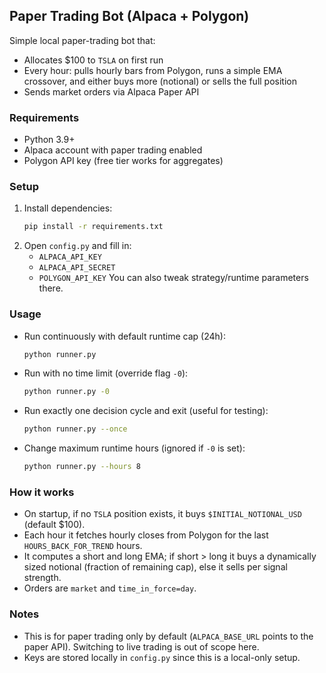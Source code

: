 ## Paper Trading Bot (Alpaca + Polygon)

Simple local paper-trading bot that:
- Allocates $100 to `TSLA` on first run
- Every hour: pulls hourly bars from Polygon, runs a simple EMA crossover, and either buys more (notional) or sells the full position
- Sends market orders via Alpaca Paper API

### Requirements
- Python 3.9+
- Alpaca account with paper trading enabled
- Polygon API key (free tier works for aggregates)

### Setup
1. Install dependencies:
   ```bash
   pip install -r requirements.txt
   ```
2. Open `config.py` and fill in:
   - `ALPACA_API_KEY`
   - `ALPACA_API_SECRET`
   - `POLYGON_API_KEY`
   You can also tweak strategy/runtime parameters there.

### Usage
- Run continuously with default runtime cap (24h):
  ```bash
  python runner.py
  ```
- Run with no time limit (override flag `-0`):
  ```bash
  python runner.py -0
  ```
- Run exactly one decision cycle and exit (useful for testing):
  ```bash
  python runner.py --once
  ```
- Change maximum runtime hours (ignored if `-0` is set):
  ```bash
  python runner.py --hours 8
  ```

### How it works
- On startup, if no `TSLA` position exists, it buys `$INITIAL_NOTIONAL_USD` (default $100).
- Each hour it fetches hourly closes from Polygon for the last `HOURS_BACK_FOR_TREND` hours.
- It computes a short and long EMA; if short > long it buys a dynamically sized notional (fraction of remaining cap), else it sells per signal strength.
- Orders are `market` and `time_in_force=day`.

### Notes
- This is for paper trading only by default (`ALPACA_BASE_URL` points to the paper API). Switching to live trading is out of scope here.
- Keys are stored locally in `config.py` since this is a local-only setup.


